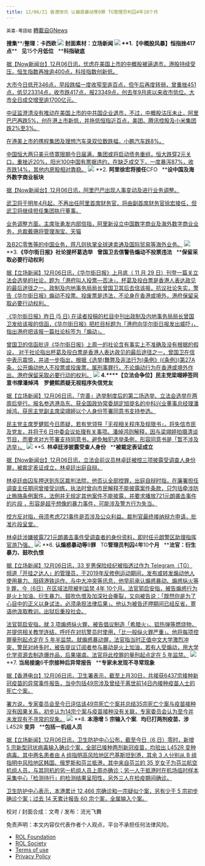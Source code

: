 ```yaml
---
title: 12/06/21 香港快讯 认煽惑暴动等9罪 TG管理员判囚4年10个月
---
```

`英喜-粵語組` [轉載自GNews](https://gnews.org/zh-hans/1726363/)

**搜集****/****整理：卡西欧**
![](https://assets.gnews.org/wp-content/uploads/2021/12/1206fenmian.jpg)
封面素材：立场新闻
![](https://assets.gnews.org/wp-content/uploads/2021/12/Screen-Shot-2021-12-06-at-9.13.58-AM.png)
**1.****【中概股风暴】恒指挫****417****点****   ****见****15****个月低位****   ****科指破底**

[据【Now新闻台】12月06日讯，忧虑在美国上市的中概股被逼退市，港股持续受压，恒生指数再挫逾400点，科技指数创新低。](https://news.now.com/home/finance/player?newsId=459028)

[大市今日低开346点，早段跌幅一度收窄至逾百点，但午后再度转弱，曾重挫451点，低见23314点，收市跌417点，报23349点，创去年9月底以来收市低位。大市全日成交增至逾1700亿元。](https://news.now.com/home/finance/player?newsId=459028)

[中证监澄清没有推动在美国上市的中共国企业退市，不过，中概股沽压未止，阿里巴巴再跌5%，创在港上市新低，并拖低恒指近百点，美团、腾讯控股及小米集团跌2%至3%。](https://news.now.com/home/finance/player?newsId=459028)

[在港美上市的携程集团及理想汽车录双位数跌幅，小鹏汽车跌8%。](https://news.now.com/home/finance/player?newsId=459028)

[中国恒大两只美元债寛限期今日届满，集团或将启动债务重组，恒大跌穿2元关口，重挫近20%，阳光100中国有票据违约，在缺乏成交下，一度暴泻87%，收市跌14%，其他内房股相对靠稳。](https://news.now.com/home/finance/player?newsId=459028)
![](https://assets.gnews.org/wp-content/uploads/2021/12/Screen-Shot-2021-12-06-at-9.14.06-AM.png)
**2. ****阿里徐宏将接任****CFO   ****设中国及海外数字商业板块**

[据【Now新闻台】12月06日讯，阿里巴巴出现人事变动及进行业务调整。](https://news.now.com/home/finance/player?newsId=459005)

[武卫将于明年4月起，不再出任阿里首席财务官，将由副首席财务官徐宏接任，但武卫将继续担任集团执行董事。](https://news.now.com/home/finance/player?newsId=459005)

[业务调整方面，主席张勇发内部信指，阿里新设立中国数字商业及海外数字商业业务，总裁戴珊将管理淘宝、天猫](https://news.now.com/home/finance/player?newsId=459005)

[及B2C零售等的中国业务，蒋凡则执掌全球速卖通及国际贸易等海外业务。](https://news.now.com/home/finance/player?newsId=459005)
![](https://assets.gnews.org/wp-content/uploads/2021/12/Screen-Shot-2021-12-06-at-9.14.14-AM.png)
**3.****《华尔街日报》社论提杯葛选举****   ****曾国卫去信警告煽动不投票违法****   ****保留采取必要行动权利**

[据【立场新闻】12月06日讯，《华尔街日报》上月底（ 11 月 29 日）刊登一篇关立法会选举的社论，题为「港府叫人投票—否决」，杯葛及投白票是香港人表达政见的最后途径之一。政制及内地事务局局长曾国卫其后去信该报，抗议社论失实，警告《华尔街日报》煽动不投票、投废票是违法，不论身在香港或境外，港府保留采取必要行动权利。](https://www.thestandnews.com/politics/華爾街日報社論提杯葛選舉-曾國衞去信警告煽動不投票違法-保留採取必要行動權利)

[《华尔街日报》昨日 (5 日) 在读者投稿的栏目中刊出政制及内地事务局局长曾国卫发给该报的信函，《华尔街日报》把栏目标题为「港府向华尔街日报发出威吓」，指出港府把该报一篇社论标签为「煽动」。](https://www.thestandnews.com/politics/華爾街日報社論提杯葛選舉-曾國衞去信警告煽動不投票違法-保留採取必要行動權利)

[曾国卫的信函批评《华尔街日报》上周一的社论含有事实上不准确及没有根据的假设， 对于社论指出杯葛及投白票是香港人表达政见的最后途径之一，曾国卫在信中表示震惊，并进一步指出，根据《选举(舞弊及非法行为)条例》(《条例》)第27A 条，公开煽动他人不投票或投废票，属刑事罪行，不论煽动行为在香港或境外作出。港府保留采取必要行动的权利。](https://www.thestandnews.com/politics/華爾街日報社論提杯葛選舉-曾國衞去信警告煽動不投票違法-保留採取必要行動權利)
![](https://assets.gnews.org/wp-content/uploads/2021/12/Screen-Shot-2021-12-06-at-9.14.24-AM.png)
**4.****【立法会争位】民主党梁翊婷签同意书撑潘焯鸿　罗健熙质疑无视程序失信党友**

[据【立场新闻】12月06日讯，「完善」选举制度后的第二场选举、立法会选举在两周后举行。报名参选港岛东、获全国政协常委胡定旭提名的中科兴业董事总经理潘焯鸿，获民主党副主席梁翊婷以个人身份签署同意书支持参选。](https://www.thestandnews.com/politics/立法會爭位民主黨梁翊婷簽同意書撐潘焯鴻-羅健熙質疑無視程序失信黨友)

[民主党主席罗健熙今日质疑，若有党领导「无视相关程序及规限书」，将失信市民及党友，并将于6 日中委会议处理有关事项。潘焯鸿则解释，因与梁翊婷拍摄清谈节目，而要求对方签署支持同意书，避免触犯选举条例，形容同意书是「暂不涉及选举」。](https://www.thestandnews.com/politics/立法會爭位民主黨梁翊婷簽同意書撐潘焯鴻-羅健熙質疑無視程序失信黨友)
![](https://assets.gnews.org/wp-content/uploads/2021/12/Screen-Shot-2021-12-06-at-9.14.33-AM.png)
**5. ****林卓廷涉披露受查人身份****   ****被裁定表证成立**

[据【Now新闻台】12月06日讯，立法会前议员林卓廷被控三项披露受调查人身份罪，被裁定表证成立，林卓廷出庭自辩。](https://news.now.com/home/local/player?newsId=458988)

[林卓廷由囚车押送到东区裁判法院，他否认全部控罪，出庭自辩时指，在廉署担任调查主任期间曾接受训练，执法时曾向市民解释不能披露案件条款，只包括牵涉防止贿赂条例案件，法例并无规定其他案件不能披露，并要求播放721元朗袭击事件的片段 ，形容是超乎想像的暴力事件，可能涉及警方行为失当。](https://news.now.com/home/local/player?newsId=458988)

[控方反对指，毋须考虑721事件是否涉及公众利益。裁判官最终接纳辩方申请，批准片段呈堂。](https://news.now.com/home/local/player?newsId=458988)

[林卓廷涉嫌披露721元朗袭击事件受调查者的身份资料，即时任元朗警区助理指挥官游乃强。](https://news.now.com/home/local/player?newsId=458988)
![](https://assets.gnews.org/wp-content/uploads/2021/12/Screen-Shot-2021-12-06-at-9.14.43-AM.png)
**6. ****认煽惑暴动等****9****罪****   TG****管理员判囚****4****年****10****个月****   ****法官：衍生暴力、鼓吹仇恨**

[据【立场新闻】12月06日讯，33 岁男保险经纪被指透过作为 Telegram（TG） 频道「开挂之达人」的管理员，于2019年反修例运动期间，发布或转发煽动他人使用暴力、阻碍港铁运作、与中大冲突等讯息，他早前承认煽惑暴动、煽惑纵火等 9 罪，今（6日）在区域法院被判监禁 4年 10个月。法官郭启安指，被告煽惑行为是火上加油、衍生暴力、鼓吹仇恨及加深社会撕裂，又向被告说：「既然你是为了心目中的正义以身试法，必须承担法律后果」。他认为被告还押期间已经反省，寄语他汲取教训，出狱后重投社会。](https://www.thestandnews.com/court/認煽惑暴動等-9-罪-開掛之達人tg-管理員判囚-4-年-10-個月-法官衍生暴力鼓吹仇恨)

[法官郭启安指，就 3 项煽惑纵火罪，被告倡议制造「希腊火」、铝热弹等燃烧物，并提供相关教学连结，呼吁在对抗警员时使用，「比一般纵火罪严重」。他将每项控罪量刑起点定在 5 年半监禁。就煽惑暴动罪，法官指当时正值中文大学激烈冲突，警民对峙多时，被告提议订阅者参与暴动是火上加油，若有人受煽动，用大学化学资源去制造爆炸品，后果堪虞。法官将此控罪的量刑起点定在 5 年监禁。](https://www.thestandnews.com/court/認煽惑暴動等-9-罪-開掛之達人tg-管理員判囚-4-年-10-個月-法官衍生暴力鼓吹仇恨)
![](https://assets.gnews.org/wp-content/uploads/2021/12/Screen-Shot-2021-12-06-at-9.14.53-AM.png)
**7. ****当局接逾****6****千宗接种后异常报告****   ****专家未发现不寻常现象**

[据【香港电台】12月06日讯，卫生署表示，截至上月30日，共接获6437宗接种新冠疫苗的异常事件报告，当中包括49宗涉及曾经于离世前14日内接种疫苗人士的死亡个案。](https://news.rthk.hk/rthk/ch/component/k2/1623009-20211206.htm?spTabChangeable=0)

[署方说，专家委员会至今已评估该49宗死亡个案并总结35宗死亡个案与疫苗接种没有因果关系，初步认为14宗个案与疫苗接种没有关联，专家委员会认为至今并未发现有不寻常的现象。](https://news.rthk.hk/rthk/ch/component/k2/1623009-20211206.htm?spTabChangeable=0)
![](https://assets.gnews.org/wp-content/uploads/2021/12/Screen-Shot-2021-12-06-at-9.15.01-AM.png)
**8. ****本港增**** 5 ****宗输入个案****.  ****均已打两剂疫苗、涉**** L452R ****变异****   ****包括一机组人员**

[据【立场新闻】12月06日讯，卫生防护中心公布，截至今日（6 日）零时，新增 5 宗新型冠状病毒输入确诊个案，全部已接种两剂新冠疫苗，均验出 L452R 变种病毒。其中两名患者由 A 组指明高风险地区巴基斯坦到港，其余 3 人分别从 B 组指明中风险地区韩国、俄罗斯和芬兰抵港，其中来自芬兰的 35 岁女子为芬兰航空机组人员，与其同机的另一机组人员上周亦确诊；另一人于抵港时在机场临时样本采集中心「检测待行」的检测结果呈阳性，另外三人在检疫期间确诊。](https://www.thestandnews.com/society/本港增-5-宗輸入個案-均已打兩劑疫苗涉-l452r-變異-包括一機組人員)

[卫生防护中心表示，本港累计 12,466 宗确诊和一宗疑似个案，另有少于 5 宗初步确诊个案；过去 14 天累计报告 60 宗个案，全属输入个案。](https://www.thestandnews.com/society/本港增-5-宗輸入個案-均已打兩劑疫苗涉-l452r-變異-包括一機組人員)

校对 / 封面合成：文粤 / 发布：流光飞舞

 

免责声明：本文内容仅代表作者个人观点，平台不承担任何法律风险。

- [ROL Foundation](https://rolfoundation.org/)
- [ROL Society](https://rolsociety.org/)
- [Terms of use](https://gnews.org/terms-of-use-3/)
- [Privacy Policy](https://gnews.org/privacy-policy/)
